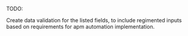 TODO:

Create data validation for the listed fields, to include regimented inputs based on requirements for apm automation implementation.
